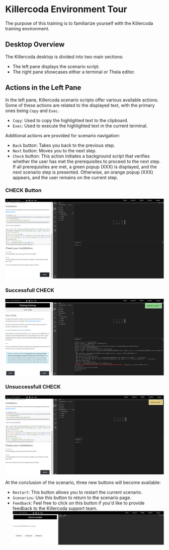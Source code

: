 # Killercoda Environment Tour

The purpose of this training is to familiarize yourself with the Killercoda training environment.

## Desktop Overview

The Killercoda desktop is divided into two main sections:
- The left pane displays the scenario script.
- The right pane showcases either a terminal or Theia editor.

## Actions in the Left Pane

In the left pane, Killercoda scenario scripts offer various available actions. Some of these actions are related to the displayed text, with the primary ones being `Copy` and `Exec`.
- `Copy`: Used to copy the highlighted text to the clipboard.
- `Exec`: Used to execute the highlighted text in the current terminal.

Additional actions are provided for scenario navigation:
- `Back` button: Takes you back to the previous step.
- `Next` button: Moves you to the next step.
- `Check` button: This action initiates a background script that verifies whether the user has met the prerequisites to proceed to the next step. If all prerequisites are met, a green popup (XXX) is displayed, and the next scenario step is presented. Otherwise, an orange popup (XXX) appears, and the user remains on the current step.

### CHECK Button
![Scan results](./img/killercoda_check.PNG)

### Successfull CHECK
![Scan results](./img/killercoda_check_successfull.PNG)

### Unsuccessfull CHECK
![Scan results](./img/killercoda_check_unsuccessfull.PNG)

At the conclusion of the scenario, three new buttons will become available:

- `Restart`: This button allows you to restart the current scenario.
- `Scenarios`: Use this button to return to the scenario page.
- `Feedback`: Feel free to click on this button if you'd like to provide feedback to the Killercoda support team.
![Scan results](./img/killercoda_end.PNG)